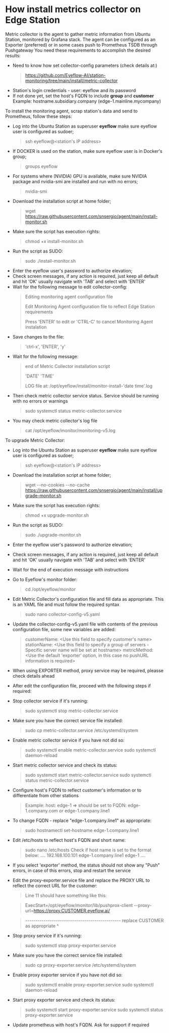 # How install metrics collector on Edge Station
Metric collector is the agent to gather metric information from Ubuntu Station, monitored by Grafana stack.
The agent can be configured as an Exporter (preferred) or in some cases push to Prometheus TSDB through Pushgateway 
You need these requirements to accomplish the desired results:
  - Need to know how set collector-config parameters (check details at:)
    > https://github.com/Eyeflow-AI/station-monitoring/tree/main/install/metric-collector
  - Station's login credentials - user: eyeflow and its password
  - If not done yet, set the host's FQDN to include **group** and **customer**
    Example: hostname.subsidiary.company (edge-1.mainline.mycompany)

To install the monitoring agent, scrap station's data and send to Prometheus, follow these steps:
- Log into the Ubuntu Station as superuser **eyeflow** make sure eyeflow user is configured as sudoer;
  > ssh eyeflow@<station's IP address>
- If DOCKER is used on the station, make sure eyeflow user is in Docker's group;
  > groups eyeflow
- For systems where (NVIDIA) GPU is available, make sure NVIDIA package and nvidia-smi are installed and run with no errors;
  > nvidia-smi
- Download the installation script at home folder;
  > wget https://raw.githubusercontent.com/snsergio/agent/main/install-monitor.sh
- Make sure the script has execution rights:
  > chmod +x install-monitor.sh
- Run the script as SUDO:
  > sudo ./install-monitor.sh
- Enter the eyeflow user's password to authorize elevation;
- Check screen messages, if any action is required, just keep all default and hit 'OK' usually navigate with 'TAB' and select with 'ENTER'
- Wait for the following message to edit collector-config:
  > Editing monitoring agent configuration file
  > 
  > Edit Monitoring Agent configuration file to reflect Edge Station requirements
  >
  > Press 'ENTER' to edit or 'CTRL-C' to cancel Monitoring Agent instalation 
  >  
- Save changes to the file:
  > 'ctrl-x', 'ENTER', 'y'
- Wait for the following message:
  >  
  > end of Metric Collector installation script
  > 
  > 'DATE' 'TIME'
  >  
  >  LOG file at: /opt/eyeflow/install/monitor-install-'date time'.log 
  >  
- Then check metric collector service status. Service should be running with no errors or warnings
  > sudo systemctl status metric-collector.service
- You may check metric collector's log file
  > cat /opt/eyeflow/monitor/monitoring-v5.log

To upgrade Metric Collector:
- Log into the Ubuntu Station as superuser **eyeflow** make sure eyeflow user is configured as sudoer;
  > ssh eyeflow@<station's IP address>
- Download the installation script at home folder;
  > wget --no-cookies --no-cache https://raw.githubusercontent.com/snsergio/agent/main/install/upgrade-monitor.sh
- Make sure the script has execution rights:
  > chmod +x upgrade-monitor.sh
- Run the script as SUDO:
  > sudo ./upgrade-monitor.sh
- Enter the eyeflow user's password to authorize elevation;
- Check screen messages, if any action is required, just keep all default and hit 'OK' usually navigate with 'TAB' and select with 'ENTER'
- Wait for the end of execution message with instructions
- Go to Eyeflow's monitor folder:
  > cd /opt/eyeflow/monitor
- Edit Metric Collector's configuration file and fill data as appropriate. This is an YAML file and must follow the required syntax
  > sudo nano collector-config-v5.yaml
- Update the collector-config-v5.yaml file with contents of the previous configuration file, some new variables are added:
  > customerName: <Use this field to specify customer's name>
  > stationName: <Use this field to specify a group of servers - Specific server name will be set at hostname>
  > metricMethod: <Use the default 'exporter' option, in this case no pushURL information is required>
- When using EXPORTER method, proxy service may be required, pleasse check details ahead
- After edit the configuration file, proceed with the following steps if required:
- Stop collector service if it's running:
  > sudo systemctl stop metric-collector.service
- Make sure you have the correct service file installed:
  > sudo cp metric-collector.service /etc/systemd/system
- Enable metric collector service if you have not did so:
  > sudo systemctl enable metric-collector.service
  > sudo systemctl daemon-reload
- Start metric collector service and check its status:
  > sudo systemctl start metric-collector.service
  > sudo systemctl status metric-collector.service
- Configure host's FQDN to reflect customer's information or to differentiate from other stations
  > Example: host: edge-1 => should be set to FQDN: edge-1.company.com *or* edge-1.company.line1
- To change FQDN - replace "edge-1.company.line1" as appropriate:
  > sudo hostnamectl set-hostname edge-1.company.line1
- Edit /etc/hosts to reflect host's FQDN and short name:
  > sudo nano /etc/hosts
  > Check if host name is set to the format below:
  > ....
  > 192.168.100.101    edge-1.company.line1    edge-1
  > ....
- If you select 'exporter' method, the status should not show any "Push" errors, in case of this errors, stop and restart the service
- Edit the proxy-exporter.service file and replace the PROXY URL to reflect the correct URL for the customer:
  > Line 11 should have something like this:
  
  > ExecStart=/opt/eyeflow/monitor/lib/pushprox-client --proxy-url=https://proxy.CUSTOMER.eyeflow.ai/
  
  > ----------------------------------------------- replace CUSTOMER as appropriate ^
- Stop proxy service if it's running:
  > sudo systemctl stop proxy-exporter.service
- Make sure you have the correct service file installed:
  > sudo cp proxy-exporter.service /etc/systemd/system
- Enable proxy exporter service if you have not did so:
  > sudo systemctl enable proxy-exporter.service
  > sudo systemctl daemon-reload
- Start proxy exporter service and check its status:
  > sudo systemctl start proxy-exporter.service
  > sudo systemctl status proxy-exporter.service
- Update prometheus with host's FQDN. Ask for support if required
